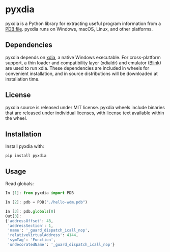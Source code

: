 pyxdia
======
pyxdia is a Python library for extracting useful program information from a [PDB file](https://en.wikipedia.org/wiki/Program_database). pyxdia runs on Windows, macOS, Linux, and other platforms.

## Dependencies

pyxdia depends on [xdia](https://github.com/mborgerson/xdia), a native Windows executable. For cross-platform support, a thin loader and compatibility layer (xdialdr) and emulator ([Blink](https://github.com/jart/blink)) are used to run xdia. These dependencies are included in wheels for convenient installation, and in source distributions will be downloaded at installation time.

## License

pyxdia source is released under MIT license. pyxdia wheels include binaries that are released under individual licenses, with license text available within the wheel.

## Installation

Install pyxdia with:

```
pip install pyxdia
```

## Usage

Read globals:

```py
In [1]: from pyxdia import PDB

In [2]: pdb = PDB("./hello-wdm.pdb")

In [3]: pdb.globals[0]
Out[3]:
{'addressOffset': 48,
 'addressSection': 1,
 'name': '_guard_dispatch_icall_nop',
 'relativeVirtualAddress': 4144,
 'symTag': 'Function',
 'undecoratedName': '_guard_dispatch_icall_nop'}
```
